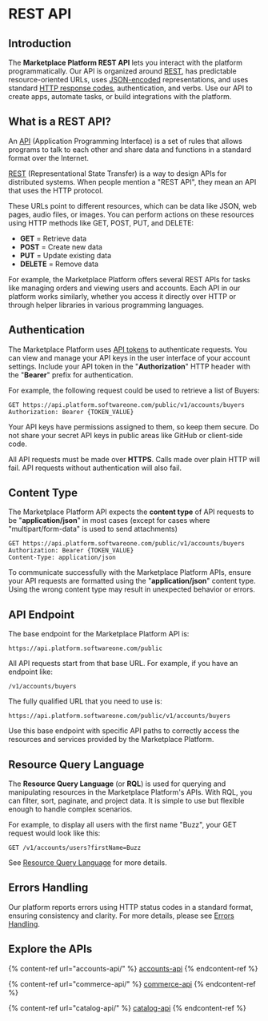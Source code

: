 # REST API

## Introduction

The **Marketplace Platform REST API** lets you interact with the platform programmatically. Our API is organized around [REST](http://en.wikipedia.org/wiki/Representational\_State\_Transfer), has predictable resource-oriented URLs, uses [JSON-encoded](http://www.json.org/) representations, and uses standard [HTTP response codes](https://en.wikipedia.org/wiki/List\_of\_HTTP\_status\_codes), authentication, and verbs. Use our API to create apps, automate tasks, or build integrations with the platform.&#x20;

## What is a REST API?

An [API](https://en.wikipedia.org/wiki/API) (Application Programming Interface) is a set of rules that allows programs to talk to each other and share data and functions in a standard format over the Internet.

[REST](http://en.wikipedia.org/wiki/Representational\_State\_Transfer) (Representational State Transfer) is a way to design APIs for distributed systems. When people mention a "REST API", they mean an API that uses the HTTP protocol.

These URLs point to different resources, which can be data like JSON, web pages, audio files, or images. You can perform actions on these resources using HTTP methods like GET, POST, PUT, and DELETE:

* **GET** = Retrieve data
* **POST** = Create new data
* **PUT** = Update existing data
* **DELETE** = Remove data

For example, the Marketplace Platform offers several REST APIs for tasks like managing orders and viewing users and accounts. Each API in our platform works similarly, whether you access it directly over HTTP or through helper libraries in various programming languages.

## Authentication

The Marketplace Platform uses [API tokens](../../platform-modules/settings/api-tokens/) to authenticate requests. You can view and manage your API keys in the user interface of your account settings. Include your API token in the "**Authorization**" HTTP header with the "**Bearer**" prefix for authentication.&#x20;

For example, the following request could be used to retrieve a list of Buyers:

```http
GET https://api.platform.softwareone.com/public/v1/accounts/buyers
Authorization: Bearer {TOKEN_VALUE}
```

Your API keys have permissions assigned to them, so keep them secure. Do not share your secret API keys in public areas like GitHub or client-side code.

All API requests must be made over **HTTPS**. Calls made over plain HTTP will fail. API requests without authentication will also fail.

## Content Type

The Marketplace Platform API expects the **content type** of API requests to be "**application/json**" in most cases (except for cases where "multipart/form-data" is used to send attachments)

```http
GET https://api.platform.softwareone.com/public/v1/accounts/buyers
Authorization: Bearer {TOKEN_VALUE}
Content-Type: application/json
```

To communicate successfully with the Marketplace Platform APIs, ensure your API requests are formatted using the "**application/json**" content type. Using the wrong content type may result in unexpected behavior or errors.

## API Endpoint

The base endpoint for the Marketplace Platform API is:

```http
https://api.platform.softwareone.com/public
```

&#x20;All API requests start from that base URL. For example, if you have an endpoint like:

```http
/v1/accounts/buyers
```

The fully qualified URL that you need to use is:

```http
https://api.platform.softwareone.com/public/v1/accounts/buyers
```

&#x20;Use this base endpoint with specific API paths to correctly access the resources and services provided by the Marketplace Platform.

## Resource Query Language

The **Resource Query Language** (or **RQL**) is used for querying and manipulating resources in the Marketplace Platform's APIs. With RQL, you can filter, sort, paginate, and project data. It is simple to use but flexible enough to handle complex scenarios.

For example, to display all users with the first name "Buzz", your GET request would look like this:

```http
GET /v1/accounts/users?firstName=Buzz
```

See [Resource Query Language](resource-query-language.md) for more details.

## Errors Handling <a href="#explore-the-apis" id="explore-the-apis"></a>

Our platform reports errors using HTTP status codes in a standard format, ensuring consistency and clarity. For more details, please see [Errors Handling](./#explore-the-apis).

## Explore the APIs <a href="#explore-the-apis" id="explore-the-apis"></a>

{% content-ref url="accounts-api/" %}
[accounts-api](accounts-api/)
{% endcontent-ref %}

{% content-ref url="commerce-api/" %}
[commerce-api](commerce-api/)
{% endcontent-ref %}

{% content-ref url="catalog-api/" %}
[catalog-api](catalog-api/)
{% endcontent-ref %}
